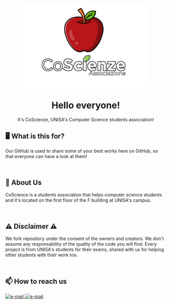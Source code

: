 <div align="center">
  <img width="400px" src="CoScienze_wth.png" align="center" alt="CoScienze" />
  <h1 align="center">Hello everyone!</h1>
    <p align="center">It's CoScienze, UNISA's Computer Science students association!</p>
</div>

## 🖥️ What is this for?
Our GitHub is used to share some of your best works here on GitHub, so that everyone can have a look at them!

</br>

## 🍎 About Us
CoScience is a students association that helps computer science students and it's located on the first floor of the F building at UNISA's campus.

</br>

## ⚠️ Disclaimer ⚠️
We fork repository under the consent of the owners and creators. We don't assume any responsability of the quality of the code you will find. Every project is from UNISA's students for their exams, shared with us for helping other students with their work too.

<br>

## 📫 How to reach us
<div align="left">
<a href="mailto:associazionecoscienze@gmail.com" target="_blank" rel="noreferrer">
    <img
      src="https://upload.wikimedia.org/wikipedia/commons/thumb/7/7e/Gmail_icon_%282020%29.svg/300px-Gmail_icon_%282020%29.svg.png"
      alt="e-mail"
      width="40"
      height="35"
    />
  </a>
  <a href="https://www.instagram.com/associazione_coscienze/" target="_blank" rel="noreferrer">
    <img
      src="https://upload.wikimedia.org/wikipedia/commons/9/95/Instagram_logo_2022.svg"
      alt="e-mail"
      width="40"
      height="40"
    />
  </a>
</div>
